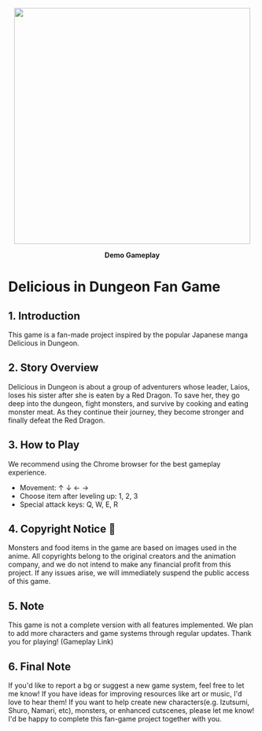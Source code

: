 <p align="center">
  <a href="https://youtu.be/G32R43T5yv0?si=89juCqD2R37AtIC-" target="_blank">
    <img src="https://github.com/user-attachments/assets/d0f29da5-784b-43a6-8c24-c370f5e2227d" width="480">
  </a>
</p>
<p align="center">
  <b>Demo Gameplay</b>
</p>

# Delicious in Dungeon Fan Game

## 1. Introduction
This game is a fan-made project inspired by the popular Japanese manga Delicious in Dungeon.

## 2. Story Overview
Delicious in Dungeon is about a group of adventurers whose leader, Laios, loses his sister after she is eaten by a Red Dragon. To save her, they go deep into the dungeon, fight monsters, and survive by cooking and eating monster meat. As they continue their journey, they become stronger and finally defeat the Red Dragon.

## 3. How to Play
We recommend using the Chrome browser for the best gameplay experience.
- Movement: ↑ ↓ ← →
- Choose item after leveling up: 1, 2, 3
- Special attack keys: Q, W, E, R

## 4. Copyright Notice 🚨
Monsters and food items in the game are based on images used in the anime. All copyrights belong to the original creators and the animation company, and we do not intend to make any financial profit from this project. If any issues arise, we will immediately suspend the public access of this game.

## 5. Note
This game is not a complete version with all features implemented.
We plan to add more characters and game systems through regular updates.
Thank you for playing! (Gameplay Link)

## 6. Final Note
If you'd like to report a bg or suggest a new game system, feel free to let me know!
If you have ideas for improving resources like art or music, I'd love to hear them!
If you want to help create new characters(e.g. Izutsumi, Shuro, Namari, etc), monsters, or enhanced cutscenes, please let me know!
I'd be happy to complete this fan-game project together with you.
